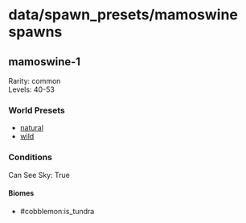 # data/spawn_presets/mamoswine spawns  
  
## mamoswine-1  
Rarity: common  
Levels: 40-53  
  
### World Presets  
* [natural](data/spawn_data/natural.md)  
* [wild](data/spawn_data/wild.md)  
  
### Conditions  
Can See Sky: True  
  
#### Biomes  
  * #cobblemon:is_tundra
  
